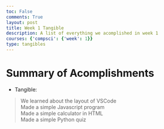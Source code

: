 ```yaml
---
toc: False
comments: True
layout: post
title: Week 1 Tangible
description: A list of everything we acomplished in week 1
courses: {'compsci': {'week': 1}}
type: tangibles
---
```


# Summary of Acomplishments 

- Tangible:
> We learned about the layout of VSCode <br>
> Made a simple Javascript program <br>
> Made a simple calculator in HTML <br>
> Made a simple Python quiz <br>
